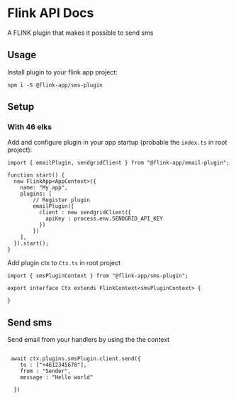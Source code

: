 # Flink API Docs

A FLINK plugin that makes it possible to send sms

## Usage

Install plugin to your flink app project:

```
npm i -S @flink-app/sms-plugin
```

## Setup

### With 46 elks

Add and configure plugin in your app startup (probable the `index.ts` in root project):

```
import { emailPlugin, sendgridClient } from "@flink-app/email-plugin";

function start() {
  new FlinkApp<AppContext>({
    name: "My app",
    plugins: [
        // Register plugin
        emailPlugin({
          client : new sendgridClient({
            apiKey : process.env.SENDGRID_API_KEY
          })
        })
    ],
  }).start();
}

```

Add plugin ctx to `Ctx.ts` in root project

```
import { smsPluginContext } from "@flink-app/sms-plugin";

export interface Ctx extends FlinkContext<smsPluginContext> {

}

```
## Send sms
Send email from your handlers by using the the context
```

 await ctx.plugins.smsPlugin.client.send({
    to : ["+4612345678"],
    from : "Sender",
    message : "Hello world"
    
  })

```
